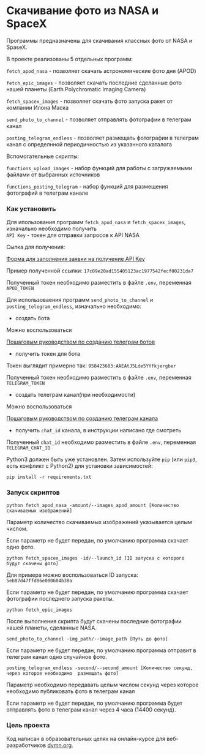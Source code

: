 # Скачивание фото из NASA и SpaceX

Программы предназначены для скачивания классных фото от NASA и SpaseX.

В проекте реализованы 5 отдельных программ:

`fetch_apod_nasa`  - позволяет скачать астрономические фото дня (APOD)

`fetch_epic_images` - позволяет скачать последние сделанные фото  нашей планеты (Earth Polychromatic Imaging Camera)

`fetch_spacex_images` - позволяет скачать фото запуска ракет от компании Илона Маска

`send_photo_to_channel` - позволяет отправлять фотографии в телеграм канал

`posting_telegram_endless` - позволяет размещать фотографии в телеграм канал с определнной периодичностью из указанного каталога

Вспомогательные скрипты:

`functions_upload_images` - набор функций для работы с загружаемыми файлами от выбранных источников

`functions_posting_telegram` - набор функций для размещения фотографий в телеграм канале

### Как установить

Для ипользования программ `fetch_apod_nasa` и `fetch_spacex_images`, изначально необходимо получить  
`API Key` - токен для отправки запросов к API NASA

Сылка для получения: 

[Форма для заполнения заявки на получение API Key](https://api.nasa.gov/)

Пример полученной ссылки: `17c09e20ad155405123ac1977542fecf00231da7`

Полученный токен необходимо разместить в файле `.env`, переменная  `APOD_TOKEN`

Для использоваения программ `send_photo_to_channel` и `posting_telegram_endless`, изначально необходимо:

- создать бота

Можно воспользоваться 

[Пошаговым руководством по созданию телеграм ботов](https://way23.ru/%D1%80%D0%B5%D0%B3%D0%B8%D1%81%D1%82%D1%80%D0%B0%D1%86%D0%B8%D1%8F-%D0%B1%D0%BE%D1%82%D0%B0-%D0%B2-telegram.html)

- получить токен для бота

Токен выглядит примерно так: `958423683:AAEAtJ5Lde5YYfkjergber`

Полученный токен необходимо разместить в файле `.env`, переменная `TELEGRAM_TOKEN`

- создать телеграм канал(при необходимости)

Можно воспользоваться 

[Пошаговым руководством по созданию телеграм канала](https://smmplanner.com/blog/otlozhennyj-posting-v-telegram/)

- получить `chat_id` канала, в инструкции написано где смотреть

Полученный `chat_id`  необходимо разместить в файле `.env`, переменная `TELEGRAM_CHAT_ID`


Python3 должен быть уже установлен. 
Затем используйте `pip` (или `pip3`, есть конфликт с Python2) для установки зависимостей:
```
pip install -r requirements.txt
```

### Запуск скриптов

```
python fetch_apod_nasa -amount/--images_apod_amount [Количество скачиваемых изображений]
```
Параметр количество скачиваемых изображений указывается целым числом.

Если параметр не будет передан, по умолчанию программа скачает одно фото.

```
python fetch_spacex_images -id/--launch_id [ID запуска с которого будут скачены фото]
```

Для примера можно воспользоваться ID запуска:
`5eb87d47ffd86e000604b38a`

Если параметр не будет передан, по умолчанию программа скачает фотографии последнего запуска ракеты.

```
python fetch_epic_images
```
После выполнения скрипта будут скачены последние фотографии нашей планеты, сделанные NASA.

```
send_photo_to_channel -img_path/--image_path [Путь до фото]
```

Если параметр не будет передан, по умолчанию программа отправит в телеграм канал одно случайное фото.

```
posting_telegram_endless -second/--second_amount [Количество секунд, через которое необходимо  размещать фото]
```
Параметр необходимо передавать целым числом секунд через которое необходимо публиковать фото в телеграм канал

Если параметр не будет передан, по умолчанию программа будет отправлять фото в телеграм канал через 4 часа (14400 секунд).
### Цель проекта

Код написан в образовательных целях на онлайн-курсе для веб-разработчиков [dvmn.org](https://dvmn.org/).